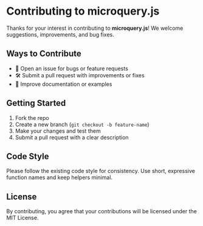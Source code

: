 # Contributing to microquery.js

Thanks for your interest in contributing to **microquery.js**! We welcome suggestions, improvements, and bug fixes.

## Ways to Contribute

- 💬 Open an issue for bugs or feature requests
- 🛠 Submit a pull request with improvements or fixes
- 📄 Improve documentation or examples

## Getting Started

1. Fork the repo
2. Create a new branch (`git checkout -b feature-name`)
3. Make your changes and test them
4. Submit a pull request with a clear description

## Code Style

Please follow the existing code style for consistency. Use short, expressive function names and keep helpers minimal.

## License

By contributing, you agree that your contributions will be licensed under the MIT License.
